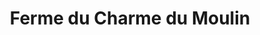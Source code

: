 ---
title: "Ferme du Charme du Moulin"
url: /bragelogne-beauvoir/ferme-du-charme-du-moulin/
shop: Käse
---